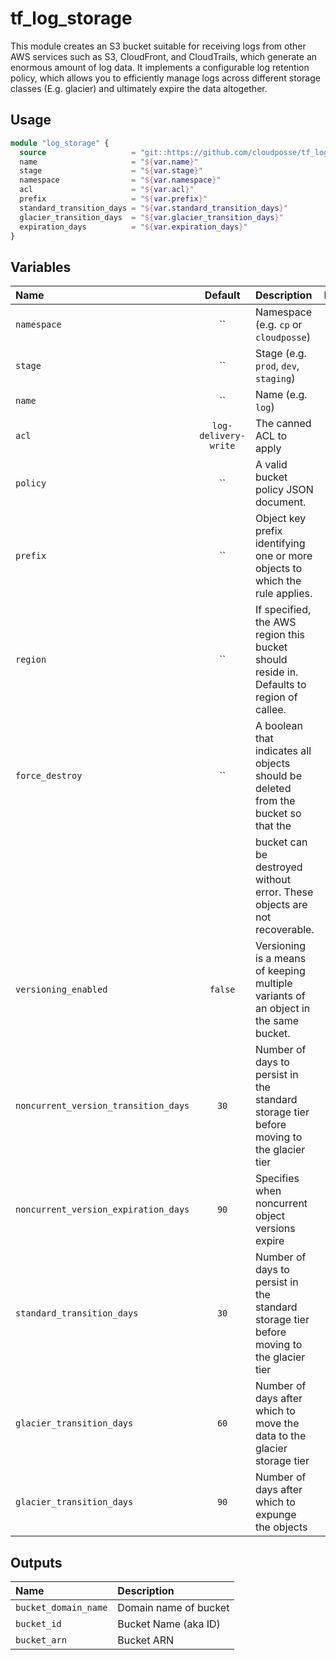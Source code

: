# tf_log_storage

This module creates an S3 bucket suitable for receiving logs from other AWS services such as S3, CloudFront, and CloudTrails, which generate an enormous amount of log data. It implements a configurable log retention policy, which allows you to efficiently manage logs across different storage classes (E.g. glacier) and ultimately expire the data altogether.


## Usage

```terraform
module "log_storage" {
  source                   = "git::https://github.com/cloudposse/tf_log_storage.git?ref=master"
  name                     = "${var.name}"
  stage                    = "${var.stage}"
  namespace                = "${var.namespace}"
  acl                      = "${var.acl}"
  prefix                   = "${var.prefix}"
  standard_transition_days = "${var.standard_transition_days}"
  glacier_transition_days  = "${var.glacier_transition_days}"
  expiration_days          = "${var.expiration_days}"
}
```


## Variables
|  Name                               |  Default            |  Description                                                                            | Required |
|:------------------------------------|:-------------------:|:----------------------------------------------------------------------------------------|:--------:|
| `namespace`                         | ``                  | Namespace (e.g. `cp` or `cloudposse`)                                                   | Yes      |
| `stage`                             | ``                  | Stage (e.g. `prod`, `dev`, `staging`)                                                   | Yes      |
| `name`                              | ``                  | Name  (e.g. `log`)                                                                      | Yes      |
| `acl`                               | `log-delivery-write`| The canned ACL to apply                                                                 | No       |
| `policy`                            | ``                  | A valid bucket policy JSON document.                                                    | No       |
| `prefix`                            | ``                  | Object key prefix identifying one or more objects to which the rule applies.            | No       |
| `region`                            | ``                  | If specified, the AWS region this bucket should reside in. Defaults to region of callee.| No       |
| `force_destroy`                     | ``                  | A boolean that indicates all objects should be deleted from the bucket so that the      | No       |
|                                     |                     | bucket can be destroyed without error. These objects are not recoverable.               |          |
| `versioning_enabled`                | `false`             | Versioning is a means of keeping multiple variants of an object in the same bucket.     | No       |
| `noncurrent_version_transition_days`| `30`                | Number of days to persist in the standard storage tier before moving to the glacier tier| No       |
| `noncurrent_version_expiration_days`| `90`                | Specifies when noncurrent object versions expire                                        | No       |
| `standard_transition_days`          | `30`                | Number of days to persist in the standard storage tier before moving to the glacier tier| No       |
| `glacier_transition_days`           | `60`                | Number of days after which to move the data to the glacier storage tier                 | No       |
| `glacier_transition_days`           | `90`                | Number of days after which to expunge the objects                                       | No       |

## Outputs

| Name                  | Description               |
|:----------------------|:--------------------------|
| `bucket_domain_name`  | Domain name of bucket     |
| `bucket_id`           | Bucket Name (aka ID)      |
| `bucket_arn`          | Bucket ARN                |
